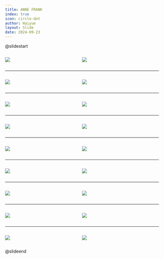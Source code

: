 ```yaml
---
title: ANNE FRANK
index: true
icon: circle-dot
author: Haiyue
layout: Slide
date: 2024-09-23
---
```

 
@slidestart

<div style="display:flex">
<div style="flex:1">

![](https://raw.githubusercontent.com/yclord/reading/refs/heads/master/english/Level-Z/ANNE%20FRANK/001.webp)
</div>
<div style="flex:1">

![](https://raw.githubusercontent.com/yclord/reading/refs/heads/master/english/Level-Z/ANNE%20FRANK/002.webp)
</div>
</div>

---

<div style="display:flex">
<div style="flex:1">

![](https://raw.githubusercontent.com/yclord/reading/refs/heads/master/english/Level-Z/ANNE%20FRANK/003.webp)
</div>
<div style="flex:1">

![](https://raw.githubusercontent.com/yclord/reading/refs/heads/master/english/Level-Z/ANNE%20FRANK/004.webp)
</div>
</div>

---

<div style="display:flex">
<div style="flex:1">

![](https://raw.githubusercontent.com/yclord/reading/refs/heads/master/english/Level-Z/ANNE%20FRANK/005.webp)
</div>
<div style="flex:1">

![](https://raw.githubusercontent.com/yclord/reading/refs/heads/master/english/Level-Z/ANNE%20FRANK/006.webp)
</div>
</div>

---

<div style="display:flex">
<div style="flex:1">

![](https://raw.githubusercontent.com/yclord/reading/refs/heads/master/english/Level-Z/ANNE%20FRANK/007.webp)
</div>
<div style="flex:1">

![](https://raw.githubusercontent.com/yclord/reading/refs/heads/master/english/Level-Z/ANNE%20FRANK/008.webp)
</div>
</div>

---

<div style="display:flex">
<div style="flex:1">

![](https://raw.githubusercontent.com/yclord/reading/refs/heads/master/english/Level-Z/ANNE%20FRANK/009.webp)
</div>
<div style="flex:1">

![](https://raw.githubusercontent.com/yclord/reading/refs/heads/master/english/Level-Z/ANNE%20FRANK/010.webp)
</div>
</div>

---

<div style="display:flex">
<div style="flex:1">

![](https://raw.githubusercontent.com/yclord/reading/refs/heads/master/english/Level-Z/ANNE%20FRANK/011.webp)
</div>
<div style="flex:1">

![](https://raw.githubusercontent.com/yclord/reading/refs/heads/master/english/Level-Z/ANNE%20FRANK/012.webp)
</div>
</div>

---

<div style="display:flex">
<div style="flex:1">

![](https://raw.githubusercontent.com/yclord/reading/refs/heads/master/english/Level-Z/ANNE%20FRANK/013.webp)
</div>
<div style="flex:1">

![](https://raw.githubusercontent.com/yclord/reading/refs/heads/master/english/Level-Z/ANNE%20FRANK/014.webp)
</div>
</div>

---

<div style="display:flex">
<div style="flex:1">

![](https://raw.githubusercontent.com/yclord/reading/refs/heads/master/english/Level-Z/ANNE%20FRANK/015.webp)
</div>
<div style="flex:1">

![](https://raw.githubusercontent.com/yclord/reading/refs/heads/master/english/Level-Z/ANNE%20FRANK/016.webp)
</div>
</div>

---

<div style="display:flex">
<div style="flex:1">

![](https://raw.githubusercontent.com/yclord/reading/refs/heads/master/english/Level-Z/ANNE%20FRANK/017.webp)
</div>
<div style="flex:1">

![](https://raw.githubusercontent.com/yclord/reading/refs/heads/master/english/Level-Z/ANNE%20FRANK/018.webp)
</div>
</div>

@slideend